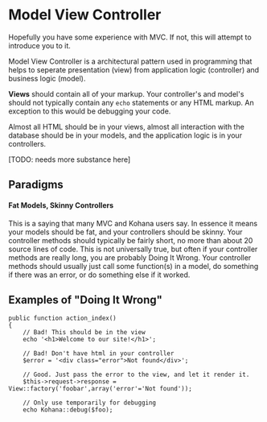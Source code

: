 # Model View Controller

Hopefully you have some experience with MVC.  If not, this will attempt to introduce you to it.

Model View Controller is a architectural pattern used in programming that helps to seperate presentation (view) from application logic (controller) and business logic (model).

**Views** should contain all of your markup.  Your controller's and model's should not typically contain any `echo` statements or any HTML markup.  An exception to this would be debugging your code.



Almost all HTML should be in your views, almost all interaction with the database should be in your models, and the application logic is in your controllers.

\[TODO: needs more substance here]

## Paradigms

#### Fat Models, Skinny Controllers

This is a saying that many MVC and Kohana users say.  In essence it means your models should be fat, and your controllers should be skinny.  Your controller methods should typically be fairly short, no more than about 20 source lines of code.  This is not universally true, but often if your controller methods are really long, you are probably Doing It Wrong.  Your controller methods should usually just call some function(s) in a model, do something if there was an error, or do something else if it worked.

## Examples of "Doing It Wrong"

~~~
public function action_index()
{
	// Bad! This should be in the view
	echo '<h1>Welcome to our site!</h1>';
	
	// Bad! Don't have html in your controller
	$error = '<div class="error">Not found</div>';
	
	// Good. Just pass the error to the view, and let it render it.
	$this->request->response = View::factory('foobar',array('error'='Not found'));
	
	// Only use temporarily for debugging
	echo Kohana::debug($foo);
~~~